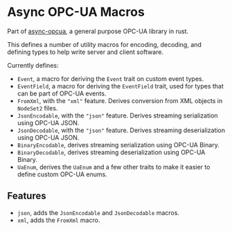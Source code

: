 # Async OPC-UA Macros

Part of [async-opcua](https://crates.io/crates/async-opcua), a general purpose OPC-UA library in rust.

This defines a number of utility macros for encoding, decoding, and defining types to help write server and client software.

Currently defines:

 - `Event`, a macro for deriving the `Event` trait on custom event types.
 - `EventField`, a macro for deriving the `EventField` trait, used for types that can be part of OPC-UA events.
 - `FromXml`, with the `"xml"` feature. Derives conversion from XML objects in `NodeSet2` files.
 - `JsonEncodable`, with the `"json"` feature. Derives streaming serialization using OPC-UA JSON.
 - `JsonDecodable`, with the `"json"` feature. Derives streaming deserialization using OPC-UA JSON.
 - `BinaryEncodable`, derives streaming serialization using OPC-UA Binary.
 - `BinaryDecodable`, derives streaming deserialization using OPC-UA Binary.
 - `UaEnum`, derives the `UaEnum` and a few other traits to make it easier to define custom OPC-UA enums.

 ## Features

 - `json`, adds the `JsonEncodable` and `JsonDecodable` macros.
 - `xml`, adds the `FromXml` macro.
